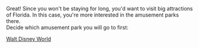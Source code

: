 Great! Since you won't be staying for long, you'd want to visit big attractions of Florida. In this case, you're more interested in the amusement parks there.  
Decide which amusement park you will go to first:

[Walt Disney World](walt-disney-world.md)
